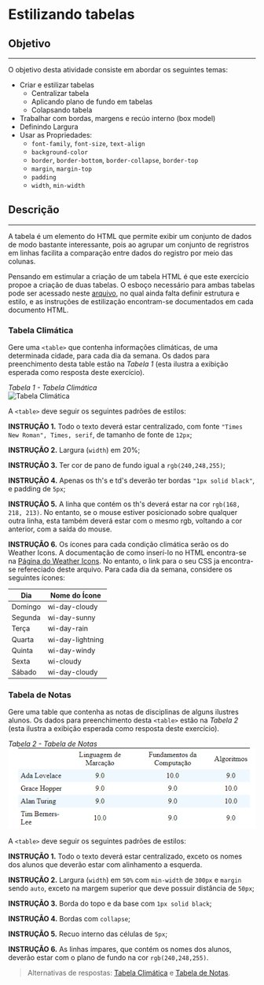 # Estilizando tabelas

## Objetivo
---

O objetivo desta atividade consiste em abordar os seguintes temas:

- Criar e estilizar tabelas
    - Centralizar tabela
    - Aplicando plano de fundo em tabelas
    - Colapsando tabela
- Trabalhar com bordas, margens e recúo interno (box model)
- Definindo Largura
- Usar as Propriedades:
    - `font-family`, `font-size`, `text-align`
    - `background-color`
    - `border`, `border-bottom`, `border-collapse`, `border-top`
    - `margin`, `margin-top`
    - `padding`
    - `width`, `min-width`

## Descrição
---

A tabela é um elemento do HTML que permite exibir um conjunto de dados de modo bastante interessante, pois ao agrupar um conjunto de regristros em linhas facilita a comparação entre dados do registro por meio das colunas.

Pensando em estimular a criação de um tabela HTML é que este exercício propoe a criação de duas tabelas. O esboço necessário para ambas tabelas pode ser acessado neste [arquivo](site.zip), no qual ainda falta definir estrutura e estilo, e as instruções de estilização encontram-se documentados em cada documento HTML.

### Tabela Climática

Gere uma `<table>` que contenha informações climáticas, de uma determinada cidade, para cada dia da semana. Os dados para preenchimento desta table estão na *Tabela 1* (esta ilustra a exibição esperada como resposta deste exercício).

*Tabela 1 - Tabela Climática*<br>
![Tabela Climática](assets/tabela-climatica.png)

A `<table>` deve seguir os seguintes padrões de estilos:

**INSTRUÇÃO 1.** Todo o texto deverá estar centralizado, com fonte `"Times New Roman", Times, serif`, de tamanho de fonte de `12px`;

**INSTRUÇÃO 2.** Largura (`width`) em 20%;

**INSTRUÇÃO 3.** Ter cor de pano de fundo igual a `rgb(240,248,255)`;

**INSTRUÇÃO 4.** Apenas os th's e td's deverão ter bordas `"1px solid black"`, e padding de `5px`;

**INSTRUÇÃO 5.** A linha que contém os th's deverá estar na cor `rgb(168, 218, 213)`. No entanto, se o mouse estiver posicionado sobre qualquer outra linha, esta também deverá estar com o mesmo rgb, voltando a cor anterior, com a saída do mouse.

**INSTRUÇÃO 6.** Os ícones para cada condição climática serão os do Weather Icons. A documentação de como inserí-lo no HTML encontra-se na [Página do Weather Icons](https://erikflowers.github.io/weather-icons). No entanto, o link para o seu CSS ja encontra-se refereciado deste arquivo. Para cada dia da semana, considere os seguintes ícones:

| Dia     | Nome do Ícone    |
| ------- | ---------------- |
| Domingo | wi-day-cloudy    |
| Segunda | wi-day-sunny     |
| Terça   | wi-day-rain      |
| Quarta  | wi-day-lightning |
| Quinta  | wi-day-windy     |
| Sexta   | wi-cloudy        |
| Sábado  | wi-day-cloudy    |

### Tabela de Notas

Gere uma table que contenha as notas de disciplinas de alguns ilustres alunos. Os dados para preenchimento desta `<table>` estão na *Tabela 2* (esta ilustra a exibição esperada como resposta deste exercício).

*Tabela 2 - Tabela de Notas*<br>
![Tabela Notas](assets/tabela-notas.png)

A `<table>` deve seguir os seguintes padrões de estilos:

**INSTRUÇÃO 1.** Todo o texto deverá estar centralizado, exceto os nomes dos alunos que deverão estar com alinhamento a esquerda.

**INSTRUÇÃO 2.** Largura (`width`) em `50%` com `min-width` de `300px` e `margin` sendo `auto`, exceto na margem superior que deve possuir distância de `50px`;

**INSTRUÇÃO 3.** Borda do topo e da base com `1px solid black`;

**INSTRUÇÃO 4.** Bordas com `collapse`;

**INSTRUÇÃO 5.** Recuo interno das células de `5px`;

**INSTRUÇÃO 6.** As linhas ímpares, que contém os nomes dos alunos, deverão estar com o plano de fundo na cor `rgb(240,248,255)`.

> Alternativas de respostas: [Tabela Climática](site-response/tabela-climatica/) e [Tabela de Notas](site-response/tabela-notas/).
